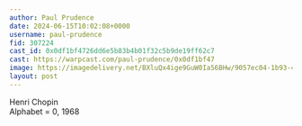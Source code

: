 ```yaml
---
author: Paul Prudence
date: 2024-06-15T10:02:08+0000
username: paul-prudence
fid: 307224
cast_id: 0x0df1bf4726dd6e5b83b4b01f32c5b9de19ff62c7
cast: https://warpcast.com/paul-prudence/0x0df1bf47
image: https://imagedelivery.net/BXluQx4ige9GuW0Ia56BHw/9057ec04-1b93-4334-0749-b7c49631ba00/original
layout: post
---
```

Henri Chopin  
Alphabet = 0, 1968  

<img src='https://imagedelivery.net/BXluQx4ige9GuW0Ia56BHw/9057ec04-1b93-4334-0749-b7c49631ba00/original' alt='' referrerpolicy='no-referrer'/>